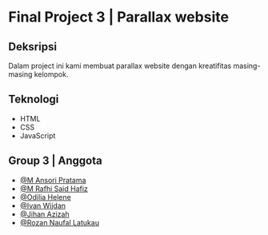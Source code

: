 # Final Project 3 | Parallax website

## Deksripsi

Dalam project ini kami membuat parallax website dengan kreatifitas masing-masing kelompok.

## Teknologi

- HTML
- CSS
- JavaScript

## Group 3 | Anggota

- [@M Ansori Pratama](https://www.github.com/Demitri-Ansssss)
- [@M Rafhi Said Hafiz](https://github.com/RafhiSaid)
- [@Odilia Helene](https://github.com/odiliahln)
- [@Ivan Wijdan](https://www.github.com/ivanwijdan16)
- [@Jihan Azizah](https://www.github.com/j1hann)
- [@Rozan Naufal Latukau](https://github.com/Rozan-Latukau)
